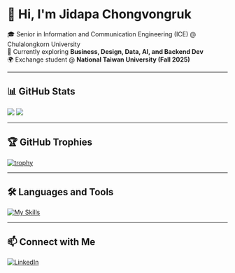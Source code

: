 # 👋 Hi, I'm Jidapa Chongvongruk

🎓 Senior in Information and Communication Engineering (ICE) @ Chulalongkorn University  
🌱 Currently exploring **Business, Design, Data, AI, and Backend Dev**  
🌍 Exchange student @ **National Taiwan University (Fall 2025)**  

---

## 📊 GitHub Stats
![](https://github-readme-stats.vercel.app/api?username=shinshin512&theme=radical&include_all_commits=true&count_private=true&layout=compact)
![](https://github-readme-stats.vercel.app/api/top-langs/?username=shinshin512&theme=radical&include_all_commits=true&count_private=true&layout=compact)

---

## 🏆 GitHub Trophies
[![trophy](https://github-profile-trophy.vercel.app/?username=shinshin512&theme=radical&margin-w=15&margin-h=15)](https://github.com/ryo-ma/github-profile-trophy)

---

## 🛠 Languages and Tools
[![My Skills](https://skillicons.dev/icons?i=python,dart,ts,flutter,firebase,fastapi,tailwind,figma,github,r)](https://skillicons.dev)

---

## 📫 Connect with Me
[![LinkedIn](https://img.shields.io/badge/LinkedIn-blue?style=for-the-badge&logo=linkedin&logoColor=white)](https://www.linkedin.com/in/jidapa-chongvongruk-11964123b)
